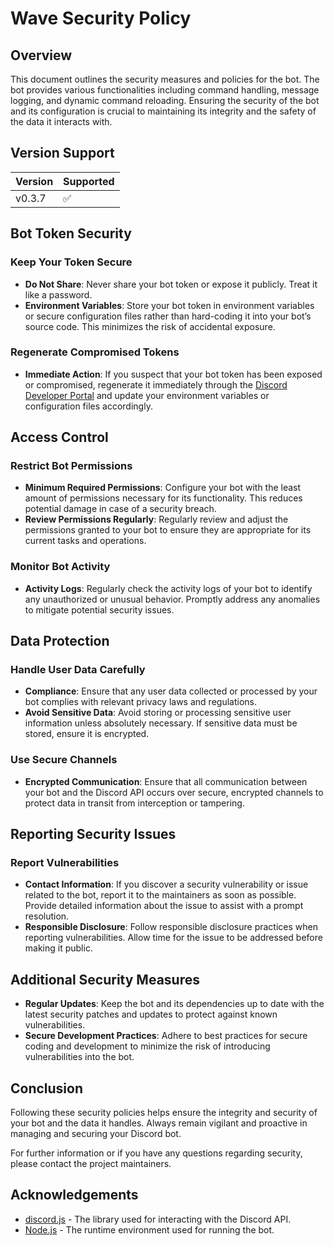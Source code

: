 # Wave Security Policy

## Overview

This document outlines the security measures and policies for the bot. The bot provides various functionalities including command handling, message logging, and dynamic command reloading. Ensuring the security of the bot and its configuration is crucial to maintaining its integrity and the safety of the data it interacts with.

## Version Support

| Version | Supported          |
| ------- | ------------------ |
| v0.3.7  | :white_check_mark: |

## Bot Token Security

### Keep Your Token Secure

- **Do Not Share**: Never share your bot token or expose it publicly. Treat it like a password.
- **Environment Variables**: Store your bot token in environment variables or secure configuration files rather than hard-coding it into your bot’s source code. This minimizes the risk of accidental exposure.

### Regenerate Compromised Tokens

- **Immediate Action**: If you suspect that your bot token has been exposed or compromised, regenerate it immediately through the [Discord Developer Portal](https://discord.com/developers/applications) and update your environment variables or configuration files accordingly.

## Access Control

### Restrict Bot Permissions

- **Minimum Required Permissions**: Configure your bot with the least amount of permissions necessary for its functionality. This reduces potential damage in case of a security breach.
- **Review Permissions Regularly**: Regularly review and adjust the permissions granted to your bot to ensure they are appropriate for its current tasks and operations.

### Monitor Bot Activity

- **Activity Logs**: Regularly check the activity logs of your bot to identify any unauthorized or unusual behavior. Promptly address any anomalies to mitigate potential security issues.

## Data Protection

### Handle User Data Carefully

- **Compliance**: Ensure that any user data collected or processed by your bot complies with relevant privacy laws and regulations.
- **Avoid Sensitive Data**: Avoid storing or processing sensitive user information unless absolutely necessary. If sensitive data must be stored, ensure it is encrypted.

### Use Secure Channels

- **Encrypted Communication**: Ensure that all communication between your bot and the Discord API occurs over secure, encrypted channels to protect data in transit from interception or tampering.

## Reporting Security Issues

### Report Vulnerabilities

- **Contact Information**: If you discover a security vulnerability or issue related to the bot, report it to the maintainers as soon as possible. Provide detailed information about the issue to assist with a prompt resolution.
- **Responsible Disclosure**: Follow responsible disclosure practices when reporting vulnerabilities. Allow time for the issue to be addressed before making it public.

## Additional Security Measures

- **Regular Updates**: Keep the bot and its dependencies up to date with the latest security patches and updates to protect against known vulnerabilities.
- **Secure Development Practices**: Adhere to best practices for secure coding and development to minimize the risk of introducing vulnerabilities into the bot.

## Conclusion

Following these security policies helps ensure the integrity and security of your bot and the data it handles. Always remain vigilant and proactive in managing and securing your Discord bot.

For further information or if you have any questions regarding security, please contact the project maintainers.

## Acknowledgements

- [discord.js](https://discord.js.org/) - The library used for interacting with the Discord API.
- [Node.js](https://nodejs.org/) - The runtime environment used for running the bot.
